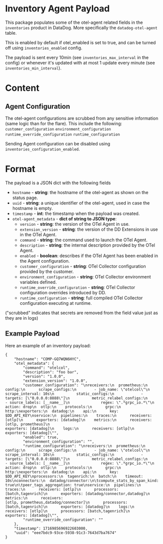 # Inventory Agent Payload

This package populates some of the otel-agent related fields in the `inventories` product in DataDog. More specifically the
`datadog-otel-agent` table.

This is enabled by default if otel_enabled is set to true, and can be turned off using `inventories_enabled` config.

The payload is sent every 10min (see `inventories_max_interval` in the config) or whenever it's updated with at most 1
update every minute (see `inventories_min_interval`).

# Content

## Agent Configuration

The otel-agent configurations are scrubbed from any sensitive information (same logic than for the flare).
This include the following:
`customer_configuration`
`environment_configuration`
`runtime_override_configuration`
`runtime_configuration`

Sending Agent configuration can be disabled using `inventories_configuration_enabled`.

# Format

The payload is a JSON dict with the following fields

- `hostname` - **string**: the hostname of the otel-agent as shown on the status page.
- `uuid` - **string**: a unique identifier of the otel-agent, used in case the hostname is empty.
- `timestamp` - **int**: the timestamp when the payload was created.
- `otel-agent_metadata` - **dict of string to JSON type**:
  - `version` - **string**: the version of the OTel Agent in use.
  - `extension_version` - **string**: the version of the DD Extensions in use in the OTel Agent.
  - `command` - **string**: the command used to launch the OTel Agent.
  - `description` - **string**: the internal description provided by the OTel Agent.
  - `enabled` - **boolean**: describes if the OTel Agent has been enabled in the Agent configuration.
  - `customer_configuration` - **string**: OTel Collector configuration provided by the customer.
  - `environment_configuration` - **string**: OTel Collector environment variables defined.
  - `runtime_override_configuration` - **string**: OTel Collector configuration overrides introduced by DD.
  - `runtime_configuration` - **string**: full compiled OTel Collector configuration executing at runtime.


("scrubbed" indicates that secrets are removed from the field value just as they are in logs)

## Example Payload

Here an example of an inventory payload:

```
{
    "hostname": "COMP-GQ7WQN6HYC",
    "otel_metadata": {
        "command": "otelcol",
        "description": "foo bar",
        "version": "1.0.0",
        "extension_version": "1.0.0",
        "customer_configuration": "\nreceivers:\n  prometheus:\n    config:\n      scrape_configs:\n        - job_name: \"otelcol\"\n          scrape_interval: 10s\n          static_configs:\n            -
targets: [\"0.0.0.0:8888\"]\n          metric_relabel_configs:\n            - source_labels: [__name__]\n              regex: \".*grpc_io.*\"\n              action: drop\n  otlp:\n    protocols:\n      grpc:\n
http:\nexporters:\n  datadog:\n    api:\n      key: $DD_API_KEY\nservice:\n  pipelines:\n    traces:\n      receivers: [otlp]\n      exporters: [datadog]\n    metrics:\n      receivers: [otlp, prometheus]\n
exporters: [datadog]\n    logs:\n      receivers: [otlp]\n      exporters: [datadog]\"",
        "enabled": true,
        "environment_configuration": "",
        "runtime_configuration": "\nreceivers:\n  prometheus:\n    config:\n      scrape_configs:\n        - job_name: \"otelcol\"\n          scrape_interval: 10s\n          static_configs:\n            -
targets: [\"0.0.0.0:8888\"]\n          metric_relabel_configs:\n            - source_labels: [__name__]\n              regex: \".*grpc_io.*\"\n              action: drop\n  otlp:\n    protocols:\n      grpc:\n
http:\nexporters:\n  datadog:\n    api:\n      key: $DD_API_KEY\nprocessors:\n  tagenrich:\n  batch:\n    timeout: 10s\nconnectors:\n  datadog/connector:\n\tcompute_stats_by_span_kind:
true\n\tpeer_tags_aggregation: true\nservice:\n  pipelines:\n    traces:\n      receivers: [otlp]\n      processors: [batch,tagenrich]\n      exporters: [datadog/connector,datadog]\n    metrics:\n      receivers:
[otlp, prometheus,datadog/connector]\n      processors: [batch,tagenrich]\n      exporters: [datadog]\n    logs:\n      receivers: [otlp]\n      processors: [batch,tagenrich]\n      exporters: [datadog]\"",
        "runtime_override_configuration": ""
    },
    "timestamp": 1716985696922603000,
    "uuid": "eee7bdc9-93ce-5938-91c3-7643d7ba7674"
}
```
